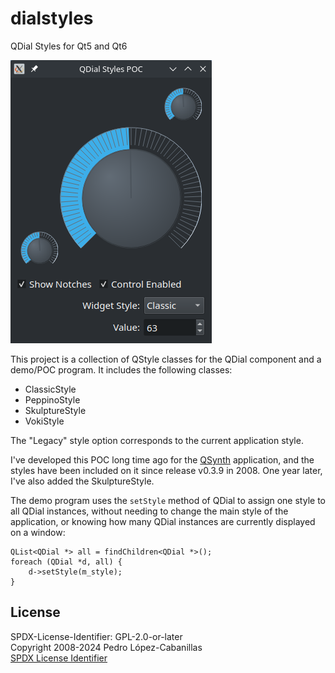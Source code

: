 # dialstyles
QDial Styles for Qt5 and Qt6

![screenshot](screenshot.png)

This project is a collection of QStyle classes for the QDial component and a demo/POC program.
It includes the following classes:

* ClassicStyle
* PeppinoStyle
* SkulptureStyle
* VokiStyle

The "Legacy" style option corresponds to the current application style.

I've developed this POC long time ago for the [QSynth](/pedrolcl/qsynth) application, and the styles have been included on it since release v0.3.9 in 2008. One year later, I've also added the SkulptureStyle.

The demo program uses the `setStyle` method of QDial to assign one style to all QDial instances, without needing to change the main style of the application, or knowing how many QDial instances are currently displayed on a window:

    QList<QDial *> all = findChildren<QDial *>();
    foreach (QDial *d, all) {
        d->setStyle(m_style);
    }

## License
SPDX-License-Identifier: GPL-2.0-or-later  
Copyright 2008-2024 Pedro López-Cabanillas  
[SPDX License Identifier](https://spdx.org/licenses/GPL-2.0-or-later.html)
